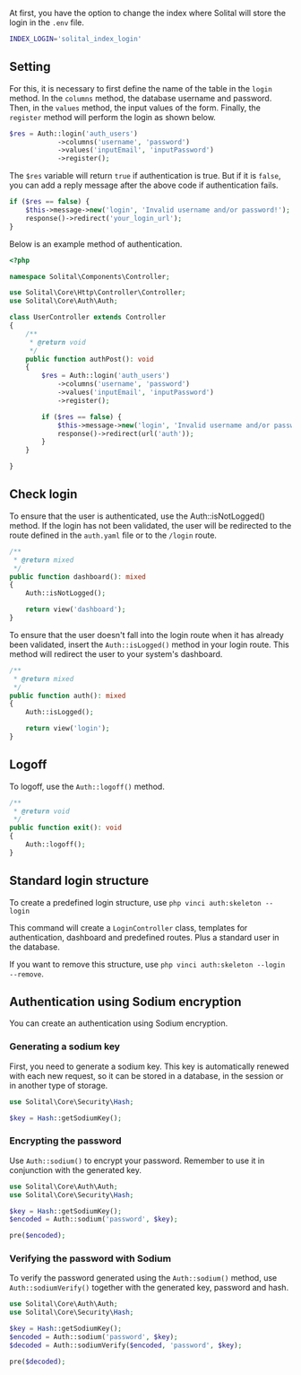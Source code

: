 At first, you have the option to change the index where Solital will store the login in the `.env` file. 

```bash
INDEX_LOGIN='solital_index_login'
```

## Setting

For this, it is necessary to first define the name of the table in the `login` method. In the `columns` method, the database username and password. Then, in the `values` method, the input values of the form. Finally, the `register` method will perform the login as shown below.

```php
$res = Auth::login('auth_users')
            ->columns('username', 'password')
            ->values('inputEmail', 'inputPassword')
            ->register();
```

The `$res` variable will return `true` if authentication is true. But if it is `false`, you can add a reply message after the above code if authentication fails.

```php
if ($res == false) {
    $this->message->new('login', 'Invalid username and/or password!');
    response()->redirect('your_login_url');
}
```

Below is an example method of authentication.

```php
<?php

namespace Solital\Components\Controller;

use Solital\Core\Http\Controller\Controller;
use Solital\Core\Auth\Auth;

class UserController extends Controller
{
    /**
     * @return void
     */
    public function authPost(): void
    {
        $res = Auth::login('auth_users')
            ->columns('username', 'password')
            ->values('inputEmail', 'inputPassword')
            ->register();

        if ($res == false) {
            $this->message->new('login', 'Invalid username and/or password!');
            response()->redirect(url('auth'));
        }
    }

}
```

## Check login

To ensure that the user is authenticated, use the Auth::isNotLogged() method. If the login has not been validated, the user will be redirected to the route defined in the `auth.yaml` file or to the `/login` route.

```php
/**
 * @return mixed
 */
public function dashboard(): mixed
{
    Auth::isNotLogged();

    return view('dashboard');
}
```

To ensure that the user doesn't fall into the login route when it has already been validated, insert the `Auth::isLogged()` method in your login route. This method will redirect the user to your system's dashboard.

```php
/**
 * @return mixed
 */
public function auth(): mixed
{
    Auth::isLogged();

    return view('login');
}
```

## Logoff

To logoff, use the `Auth::logoff()` method.

```php
/**
 * @return void
 */
public function exit(): void
{
    Auth::logoff();
}
```

## Standard login structure 

To create a predefined login structure, use `php vinci auth:skeleton --login`

This command will create a `LoginController` class, templates for authentication, dashboard and predefined routes. Plus a standard user in the database.

If you want to remove this structure, use `php vinci auth:skeleton --login --remove`.

## Authentication using Sodium encryption

You can create an authentication using Sodium encryption.

### Generating a sodium key

First, you need to generate a sodium key. This key is automatically renewed with each new request, so it can be stored in a database, in the session or in another type of storage.

```php
use Solital\Core\Security\Hash;

$key = Hash::getSodiumKey();
```

### Encrypting the password

Use `Auth::sodium()` to encrypt your password. Remember to use it in conjunction with the generated key.

```php
use Solital\Core\Auth\Auth;
use Solital\Core\Security\Hash;

$key = Hash::getSodiumKey();
$encoded = Auth::sodium('password', $key);

pre($encoded);
```

### Verifying the password with Sodium

To verify the password generated using the `Auth::sodium()` method, use `Auth::sodiumVerify()` together with the generated key, password and hash.

```php
use Solital\Core\Auth\Auth;
use Solital\Core\Security\Hash;

$key = Hash::getSodiumKey();
$encoded = Auth::sodium('password', $key);
$decoded = Auth::sodiumVerify($encoded, 'password', $key);

pre($decoded);
```